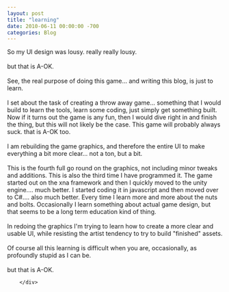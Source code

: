 ```yaml
---
layout: post
title: "learning"
date: 2010-06-11 00:00:00 -700
categories: Blog
---
```


<div class="blog-content">
				<div class="paragraph" style='text-align:left;'>So my UI design was lousy. really really lousy.<br><br>but that is A-OK.<br><br>See, the real purpose of doing this game... and writing this blog, is just to learn.<br><br>I set about the task of creating a throw away game... something that I would build to learn the tools, learn some coding, just simply get something built. Now if it turns out the game is any fun, then I would dive right in and finish the thing, but this will not likely be the case. This game will probably always suck. that is A-OK too.<br><br>I am rebuilding the game graphics, and therefore the entire UI to make everything a bit more clear... not a ton, but a bit.<br><br>This is the fourth full go round on the graphics, not including minor tweaks and additions. This is also the third time I have programmed it. The game started out on the xna framework and then I quickly moved to the unity engine.... much better. I started coding it in javascript and then moved over to C#.... also much better. Every time I learn more and more about the nuts and bolts. Occasionally I learn something about actual game design, but that seems to be a long term education kind of thing.<br><br>In redoing the graphics I'm trying to learn how to create a more clear and usable UI, while resisting the artist tendency to try to build "finished" assets.<br><br>Of course all this learning is difficult when you are, occasionally, as profoundly stupid as I can be.<br><br>but that is A-OK.<br></div>

		</div>
        
